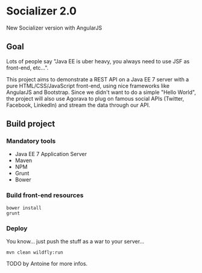 # Socializer 2.0

New Socializer version with AngularJS

## Goal

Lots of people say "Java EE is uber heavy, you always need to use JSF as front-end, etc...".

This project aims to demonstrate a REST API on a Java EE 7 server with a pure HTML/CSS/JavaScript front-end, using nice frameworks like AngularJS and Bootstrap. Since we didn't want to do a simple "Hello World", the project will also use Agorava to plug on famous social APIs (Twitter, Facebook, LinkedIn) and stream the data through our API.

## Build project

### Mandatory tools

- Java EE 7 Application Server
- Maven
- NPM
- Grunt
- Bower

### Build front-end resources

```shell
bower install
grunt
```

### Deploy

You know... just push the stuff as a war to your server...

```shell
mvn clean wildfly:run
```

TODO by Antoine for more infos.
